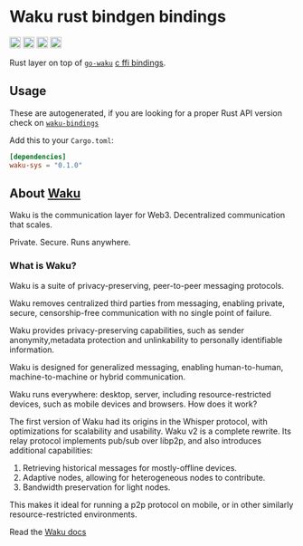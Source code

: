 # Waku rust bindgen bindings

[<img alt="github" src="https://img.shields.io/badge/github-Github-red?style=for-the-badge&labelColor=555555&logo=github" height="20">](https://github.com/waku-org/waku-rust-bindings)
[<img alt="crates.io" src="https://img.shields.io/crates/v/waku-bindings.svg?style=for-the-badge&color=fc8d62&logo=rust" height="20">](https://crates.io/crates/waku-sys)
[<img alt="docs.rs" src="https://img.shields.io/badge/doc/waku-bindings-66c2a5?style=for-the-badge&labelColor=555555&logo=docs.rs" height="20">](https://docs.rs/waku-sys)
[<img alt="build status" src="https://img.shields.io/github/actions/workflow/status/waku-org/waku-rust-bindings/main.yml?branch=master" height="20">](https://github.com/waku-org/waku-rust-bindings/actions/workflows/main.yml?query=branch%3Amaster)

Rust layer on top of [`go-waku`](https://github.com/status-im/go-waku) [c ffi bindings](https://github.com/status-im/go-waku/blob/v0.2.2/library/README.md).

## Usage

These are autogenerated, if you are looking for a proper Rust API version check on [`waku-bindings`](https://crates.io/crates/waku-bindings)

Add this to your `Cargo.toml`:

```toml
[dependencies]
waku-sys = "0.1.0"
```


## About [Waku](https://waku.org/)

Waku is the communication layer for Web3. Decentralized communication that scales.

Private. Secure. Runs anywhere.

### What is Waku?

Waku is a suite of privacy-preserving, peer-to-peer messaging protocols.

Waku removes centralized third parties from messaging, enabling private, secure, censorship-free communication with no single point of failure.

Waku provides privacy-preserving capabilities, such as sender anonymity,metadata protection and unlinkability to personally identifiable information.

Waku is designed for generalized messaging, enabling human-to-human, machine-to-machine or hybrid communication.

Waku runs everywhere: desktop, server, including resource-restricted devices, such as mobile devices and browsers.
How does it work?

The first version of Waku had its origins in the Whisper protocol, with optimizations for scalability and usability. Waku v2 is a complete rewrite. Its relay protocol implements pub/sub over libp2p, and also introduces additional capabilities:

1. Retrieving historical messages for mostly-offline devices.
2. Adaptive nodes, allowing for heterogeneous nodes to contribute.
3. Bandwidth preservation for light nodes.

This makes it ideal for running a p2p protocol on mobile, or in other similarly resource-restricted environments.



Read the [Waku docs](https://docs.wakuconnect.dev/)
